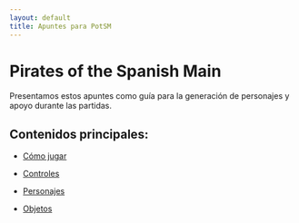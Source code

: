 ```yaml
---
layout: default
title: Apuntes para PotSM
---
```


# Pirates of the Spanish Main

Presentamos estos apuntes como guía para la generación de personajes y apoyo durante las partidas.

## Contenidos principales:
- [Cómo jugar](paginas/como-jugar.md)
- [Controles](paginas/reglas_navales.md) 
- [Personajes](paginas/creacion_pjs.md)

- [Objetos](paginas/tablas.md)
